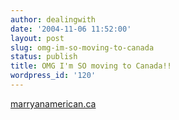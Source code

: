 ```yaml
---
author: dealingwith
date: '2004-11-06 11:52:00'
layout: post
slug: omg-im-so-moving-to-canada
status: publish
title: OMG I'm SO moving to Canada!!
wordpress_id: '120'
---
```


[marryanamerican.ca][1]

   [1]: http://www.marryanamerican.ca/

